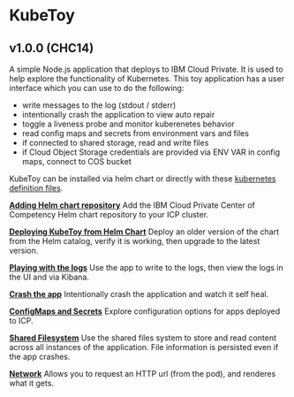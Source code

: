 # KubeToy
## v1.0.0 (CHC14)

A simple Node.js application that deploys to IBM Cloud Private.  It is used to help 
explore the functionality of Kubernetes.  This toy application has a user interface 
which you can use to do the following:

* write messages to the log (stdout / stderr)
* intentionally crash the application to view auto repair
* toggle a liveness probe and monitor kuberenetes behavior  
* read config maps and secrets from environment vars and files
* if connected to shared storage, read and write files
* if Cloud Object Storage credentials are provided via ENV VAR in config maps, connect to COS bucket

KubeToy can be installed via helm chart or directly with these [kubernetes definition 
files](https://github.com/IBM-ICP-CoC/KubeToy/tree/master/deployment).  

**[Adding Helm chart repository](documentation/AddHelmRepository.md)**
Add the IBM Cloud Private Center of Competency Helm chart repository to your ICP cluster.

**[Deploying KubeToy from Helm Chart](documentation/DeployHelm.md)** Deploy an older version of the chart 
from the Helm catalog, verify it is working, then upgrade to the latest version.

**[Playing with the logs](documentation/Logs.md)** 
Use the app to write to the logs, then view the logs in the UI and via Kibana.

**[Crash the app](documentation/Crash.md)**
Intentionally crash the application and watch it self heal.

**[ConfigMaps and Secrets](documentation/Config.md)** Explore configuration options for apps deployed to ICP.

**[Shared Filesystem](documentation/Filesystem.md)** Use the shared files system to store and read content across all instances of the application.  File information is persisted even if the app crashes.

**[Network](documentation/Network.md)** Allows you to request an HTTP url (from the pod), and renderes what it gets.







